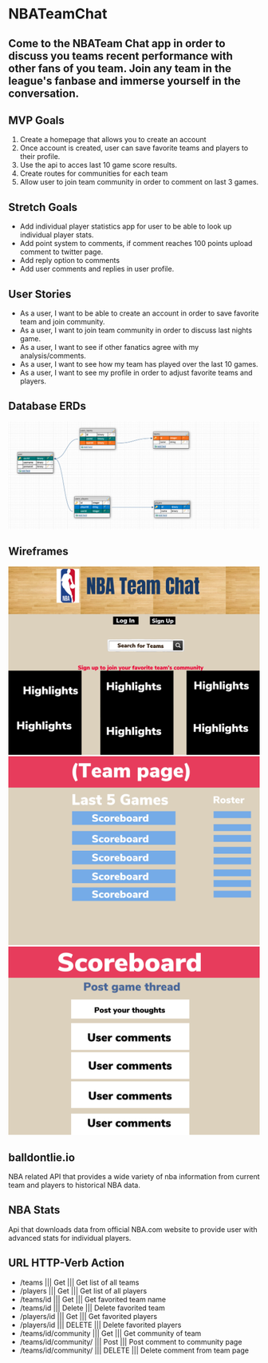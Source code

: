 # NBATeamChat


## Come to the NBATeam Chat app in order to discuss you teams recent performance with other fans of you team. Join any team in the league's fanbase and immerse yourself in the conversation. 


## MVP Goals
1. Create a homepage that allows you to create an account
2. Once account is created, user can save favorite teams and players to their profile.
3. Use the api to acces last 10 game score results. 
4. Create routes for communities for each team 
5. Allow user to join team community in order to comment on last 3 games.

## Stretch Goals
* Add individual player statistics app for user to be able to look up individual player stats.
* Add point system to comments, if comment reaches 100 points upload comment to twitter page.
* Add reply option to comments
* Add user comments and replies in user profile. 

## User Stories
* As a user, I want to be able to create an account in order to save favorite team and join community. 
* As a user, I want to join team community in order to discuss last nights game. 
* As a user, I want to see if other fanatics agree with my analysis/comments.
* As a user, I want to see how my team has played over the last 10 games.
* As a user, I want to see my profile in order to adjust favorite teams and players. 

## Database ERDs
![ERD's](/images/ERD.PNG)

## Wireframes
![Homepage](/images/homepage.JPG)
![Team Page](/images/team_page.JPG)
![Postgame Chat](/images/postgame_chat.JPG)



## balldontlie.io 
NBA related API that provides a wide variety of nba information from current team and players to historical NBA data. 

## NBA Stats
Api that downloads data from official NBA.com website to provide user with advanced stats for individual players. 


## URL	                    HTTP-Verb	       Action
* /teams                |||      Get         |||       Get list of all teams
* /players              |||      Get         |||       Get list of all players
* /teams/id             |||      Get         |||       Get favorited team name
* /teams/id             |||      Delete      |||       Delete favorited team
* /players/id           |||      Get         |||       Get favorited players
* /players/id           |||      DELETE      |||       Delete favorited players
* /teams/id/community   |||      Get         |||       Get community of team
* /teams/id/community/  |||      Post        |||       Post comment to community page
* /teams/id/community/  |||      DELETE      |||       Delete comment from team page




